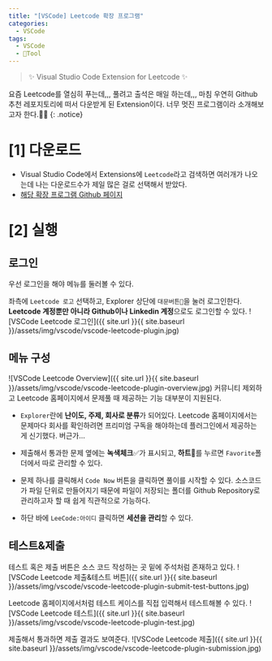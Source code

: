```yaml
---
title: "[VSCode] Leetcode 확장 프로그램"
categories:
  - VSCode
tags:
  - VSCode
  - 🔨Tool
---
```


> ✨ Visual Studio Code Extension for Leetcode ✨

요즘 Leetcode를 열심히 푸는데,,, 풀려고 출석은 매일 하는데,,, 마침 우연히 Github 추천 레포지토리에 떠서 다운받게 된 Extension이다. 너무 멋진 프로그램이라 소개해보고자 한다.🙆‍♀️
{: .notice}

# [1] 다운로드
- Visual Studio Code에서 Extensions에 `Leetcode`라고 검색하면 여러개가 나오는데 나는 다운로드수가 제일 많은 걸로 선택해서 받았다.
- [해당 확장 프로그램 Github 페이지](https://github.com/LeetCode-OpenSource/vscode-leetcode)

# [2] 실행
## 로그인
우선 로그인을 해야 메뉴를 둘러볼 수 있다.

좌측에 `Leetcode 로고` 선택하고, Explorer 상단에 `대문버튼🚪`을 눌러 로그인한다. **Leetcode 계정뿐만 아니라 Github이나 Linkedin 계정**으로도 로그인할 수 있다.
![VSCode Leetcode 로그인]({{ site.url }}{{ site.baseurl }}/assets/img/vscode/vscode-leetcode-plugin.jpg)

## 메뉴 구성
![VSCode Leetcode Overview]({{ site.url }}{{ site.baseurl }}/assets/img/vscode/vscode-leetcode-plugin-overview.jpg)
커뮤니티 제외하고 Leetcode 홈페이지에서 문제풀 때 제공하는 기능 대부분이 지원된다.
- `Explorer`란에 **난이도, 주제, 회사로 분류**가 되어있다. Leetcode 홈페이지에서는 문제마다 회사를 확인하려면 프리미엄 구독을 해야하는데 플러그인에서 제공하는 게 신기했다. 버근가...

- 제출해서 통과한 문제 옆에는 **녹색체크**✅가 표시되고, **하트**🤍를 누르면 `Favorite`폴더에서 따로 관리할 수 있다.

- 문제 하나를 클릭해서 `Code Now` 버튼을 클릭하면 풀이를 시작할 수 있다. 소스코드가 파일 단위로 만들어지기 때문에 파일이 저장되는 폴더를 Github Repository로 관리하고자 할 때 쉽게 직관적으로 가능하다. 

- 하단 바에 `LeeCode:아이디` 클릭하면 **세션을 관리**할 수 있다.

## 테스트&제출
테스트 혹은 제출 버튼은 소스 코드 작성하는 곳 밑에 주석처럼 존재하고 있다.
![VSCode Leetcode 제출&테스트 버튼]({{ site.url }}{{ site.baseurl }}/assets/img/vscode/vscode-leetcode-plugin-submit-test-buttons.jpg)

Leetcode 홈페이지에서처럼 테스트 케이스를 직접 입력해서 테스트해볼 수 있다.
![VSCode Leetcode 테스트]({{ site.url }}{{ site.baseurl }}/assets/img/vscode/vscode-leetcode-plugin-test.jpg)

제출해서 통과하면 제출 결과도 보여준다.
![VSCode Leetcode 제출]({{ site.url }}{{ site.baseurl }}/assets/img/vscode/vscode-leetcode-plugin-submission.jpg)